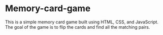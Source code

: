 # Memory-card-game
This is a simple memory card game built using HTML, CSS, and JavaScript. The goal of the game is to flip the cards and find all the matching pairs.
